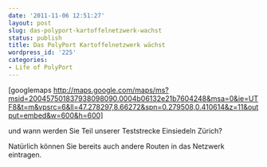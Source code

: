 ```yaml
---
date: '2011-11-06 12:51:27'
layout: post
slug: das-polyport-kartoffelnetzwerk-wachst
status: publish
title: Das PolyPort Kartoffelnetzwerk wächst
wordpress_id: '225'
categories:
- Life of PolyPort
---
```


[googlemaps http://maps.google.com/maps/ms?msid=200457501837938098090.0004b06132e21b7604248&msa=0&ie=UTF8&t=m&vpsrc=6&ll=47.278297,8.66272&spn=0.279508,0.410614&z=11&output=embed&w=600&h=600]

und wann werden Sie Teil unserer Teststrecke Einsiedeln  Zürich?

Natürlich können Sie bereits auch andere Routen in das Netzwerk eintragen.
